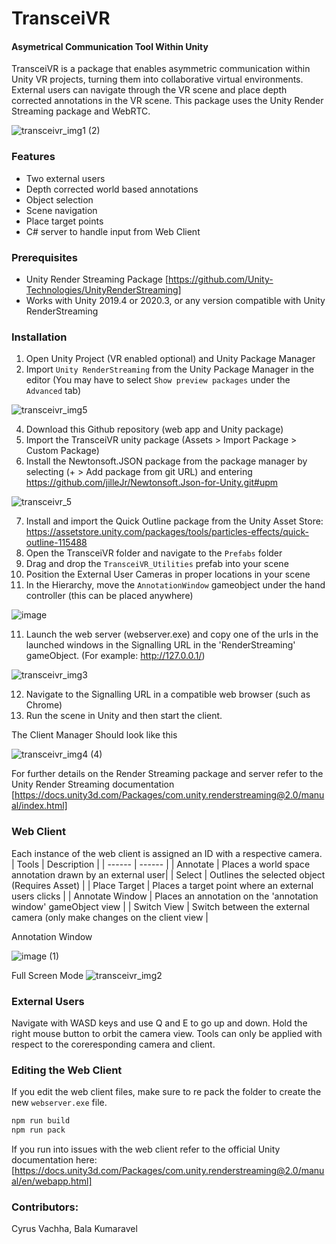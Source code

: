 # TransceiVR
#### Asymetrical Communication Tool Within Unity

TransceiVR is a package that enables asymmetric communication within Unity VR projects, turning them into collaborative virtual environments. External users can navigate through the VR scene and place depth corrected annotations in the VR scene. This package uses the Unity Render Streaming package and WebRTC.

![transceivr_img1 (2)](https://user-images.githubusercontent.com/9502341/131243243-2a1be295-65d0-48ed-b7ca-6a49558b6d96.PNG)

### Features
- Two external users
- Depth corrected world based annotations
- Object selection
- Scene navigation
- Place target points
- C# server to handle input from Web Client

### Prerequisites
- Unity Render Streaming Package [https://github.com/Unity-Technologies/UnityRenderStreaming]
- Works with Unity 2019.4 or 2020.3, or any version compatible with Unity RenderStreaming

### Installation
1. Open Unity Project (VR enabled optional) and Unity Package Manager
2. Import `Unity RenderStreaming` from the Unity Package Manager in the editor (You may have to select `Show preview packages` under the `Advanced` tab)

![transceivr_img5](https://user-images.githubusercontent.com/9502341/131243448-799565a8-d048-4679-add6-c0be932fe980.PNG)

4. Download this Github repository (web app and Unity package)
5. Import the TransceiVR unity package (Assets > Import Package > Custom Package)
6. Install the Newtonsoft.JSON package from the package manager by selecting (+ > Add package from git URL) and entering https://github.com/jilleJr/Newtonsoft.Json-for-Unity.git#upm 

![transceivr_5](https://user-images.githubusercontent.com/9502341/132085611-f005a379-607f-4c91-9393-348e15f8fba1.PNG)

7. Install and import the Quick Outline package from the Unity Asset Store: https://assetstore.unity.com/packages/tools/particles-effects/quick-outline-115488
8. Open the TransceiVR folder and navigate to the `Prefabs` folder
9. Drag and drop the `TransceiVR_Utilities` prefab into your scene
10. Position the External User Cameras in proper locations in your scene
11. In the Hierarchy, move the `AnnotationWindow` gameobject under the hand controller (this can be placed anywhere)

![image](https://user-images.githubusercontent.com/9502341/131243486-ea85b241-ec1f-4a83-b1fb-c4a73ec5599a.png)

11. Launch the web server (webserver.exe) and copy one of the urls in the launched windows in the Signalling URL in the 'RenderStreaming' gameObject. (For example: http://127.0.0.1/)

![transceivr_img3](https://user-images.githubusercontent.com/9502341/131243397-ca8b6054-414c-4d41-8e0b-37f28b422b0e.PNG)

12. Navigate to the Signalling URL in a compatible web browser (such as Chrome)
13. Run the scene in Unity and then start the client.

The Client Manager Should look like this

![transceivr_img4 (4)](https://user-images.githubusercontent.com/9502341/131243554-1b59e903-1e58-4ddc-9f77-20cc9e658e36.PNG)

For further details on the Render Streaming package and server refer to the Unity Render Streaming documentation [https://docs.unity3d.com/Packages/com.unity.renderstreaming@2.0/manual/index.html]

### Web Client
Each instance of the web client is assigned an ID with a respective camera.
| Tools | Description |
| ------ | ------ |
| Annotate |  Places a world space annotation drawn by an external user|
| Select | Outlines the selected object (Requires Asset) |
| Place Target | Places a target point where an external users clicks |
| Annotate Window | Places an annotation on the 'annotation window' gameObject view |
| Switch View | Switch between the external camera (only make changes on the client view |

Annotation Window

![image (1)](https://user-images.githubusercontent.com/9502341/131244440-110ff797-cd1f-465a-afc4-b9528442851a.png)

Full Screen Mode
![transceivr_img2](https://user-images.githubusercontent.com/9502341/131243039-8b470266-a6e0-43af-b5b9-42cc44be460f.PNG)

### External Users
Navigate with WASD keys and use Q and E to go up and down. Hold the right mouse button to orbit the camera view. Tools can only be applied with respect to the coreresponding camera and client.

### Editing the Web Client
If you edit the web client files, make sure to re pack the folder to create the new `webserver.exe` file.
```sh
npm run build
npm run pack
```
If you run into issues with the web client refer to the official Unity documentation here: [https://docs.unity3d.com/Packages/com.unity.renderstreaming@2.0/manual/en/webapp.html]
### Contributors:
Cyrus Vachha, Bala Kumaravel

